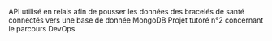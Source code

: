 API utilisé en relais afin de pousser les données des bracelés de santé connectés vers une base de donnée MongoDB
Projet tutoré n°2 concernant le parcours DevOps